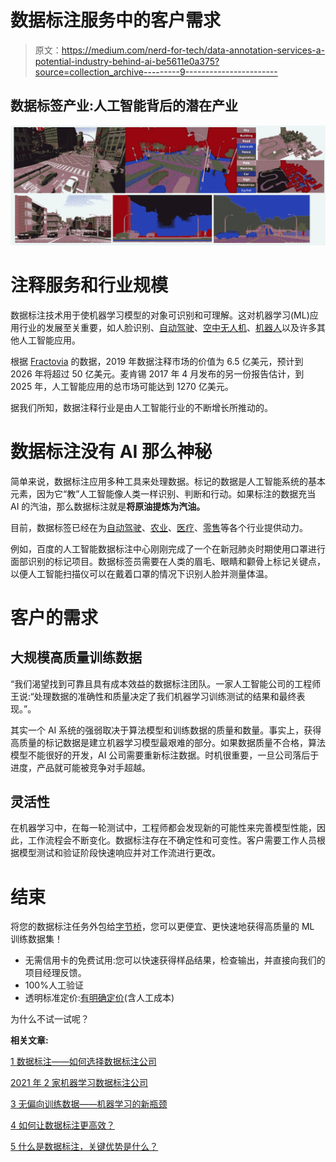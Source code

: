 # 数据标注服务中的客户需求

> 原文：<https://medium.com/nerd-for-tech/data-annotation-services-a-potential-industry-behind-ai-be5611e0a375?source=collection_archive---------9----------------------->

## 数据标签产业:人工智能背后的潜在产业

![](img/1ac98cfdf65f8301ee0a8285a5035d29.png)

# 注释服务和行业规模

数据标注技术用于使机器学习模型的对象可识别和可理解。这对机器学习(ML)应用行业的发展至关重要，如人脸识别、[自动驾驶](https://tinyurl.com/taapm2)、[空中无人机](https://tinyurl.com/u7erxds)、[机器人](https://tinyurl.com/hdbr52ph)以及许多其他人工智能应用。

根据 [Fractovia](https://pr.report/l7uxYjZQ) 的数据，2019 年数据注释市场的价值为 6.5 亿美元，预计到 2026 年将超过 50 亿美元。麦肯锡 2017 年 4 月发布的另一份报告估计，到 2025 年，人工智能应用的总市场可能达到 1270 亿美元。

据我们所知，数据注释行业是由人工智能行业的不断增长所推动的。

# 数据标注没有 AI 那么神秘

简单来说，数据标注应用多种工具来处理数据。标记的数据是人工智能系统的基本元素，因为它“教”人工智能像人类一样识别、判断和行动。如果标注的数据充当 AI 的汽油，那么数据标注就是**将原油提炼为汽油。**

目前，数据标签已经在为[自动驾驶](https://tinyurl.com/3uhuu546)、[农业](https://tinyurl.com/u4bnunb3)、[医疗](https://tinyurl.com/5eehr37e)、[零售](https://tinyurl.com/3tzeywkm)等各个行业提供动力。

例如，百度的人工智能数据标注中心刚刚完成了一个在新冠肺炎时期使用口罩进行面部识别的标记项目。数据标签员需要在人类的眉毛、眼睛和颧骨上标记关键点，以便人工智能扫描仪可以在戴着口罩的情况下识别人脸并测量体温。

# 客户的需求

## **大规模高质量训练数据**

“我们渴望找到可靠且具有成本效益的数据标注团队。一家人工智能公司的工程师王说:“处理数据的准确性和质量决定了我们机器学习训练测试的结果和最终表现。”。

其实一个 AI 系统的强弱取决于算法模型和训练数据的质量和数量。事实上，获得高质量的标记数据是建立机器学习模型最艰难的部分。如果数据质量不合格，算法模型不能很好的开发，AI 公司需要重新标注数据。时机很重要，一旦公司落后于进度，产品就可能被竞争对手超越。

## **灵活性**

在机器学习中，在每一轮测试中，工程师都会发现新的可能性来完善模型性能，因此，工作流程会不断变化。数据标注存在不确定性和可变性。客户需要工作人员根据模型测试和验证阶段快速响应并对工作流进行更改。

# 结束

将您的数据标注任务外包给[字节桥](https://tinyurl.com/59ea8xjt)，您可以更便宜、更快速地获得高质量的 ML 训练数据集！

*   无需信用卡的免费试用:您可以快速获得样品结果，检查输出，并直接向我们的项目经理反馈。
*   100%人工验证
*   透明标准定价:[有明确定价](https://www.bytebridge.io/#/?module=price)(含人工成本)

为什么不试一试呢？

**相关文章:**

[1 数据标注——如何选择数据标注公司](https://tinyurl.com/u32bv8jk)

[2021 年 2 家机器学习数据标注公司](https://tinyurl.com/26ch6xfw)

[3 无偏向训练数据——机器学习的新瓶颈](https://tinyurl.com/3wv9knbw)

[4 如何让数据标注更高效？](https://tinyurl.com/1amyxmhb)

[5 什么是数据标注，关键优势是什么？](http://tinyurl.com/tys3gcfd)
